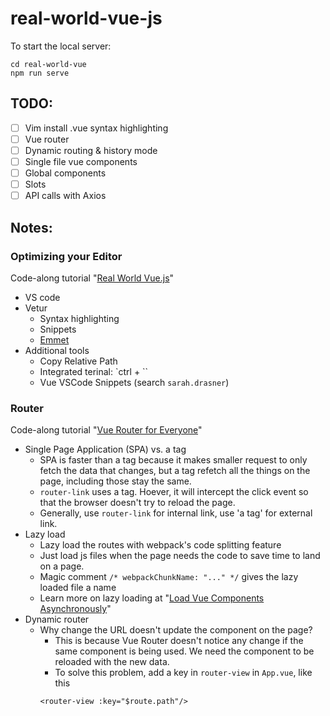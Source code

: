 # real-world-vue-js

To start the local server:
```
cd real-world-vue
npm run serve
```

## TODO:
- [ ] Vim install .vue syntax highlighting
- [ ] Vue router
- [ ] Dynamic routing & history mode
- [ ] Single file vue components
- [ ] Global components
- [ ] Slots
- [ ] API calls with Axios

## Notes:

### Optimizing your Editor

Code-along tutorial "[Real World Vue.js](https://www.vuemastery.com/courses/real-world-vue-js/real-world-intro)"

- VS code
- Vetur
  - Syntax highlighting
  - Snippets
  - [Emmet](https://emmet.io/)
- Additional tools
  - Copy Relative Path
  - Integrated terinal: `ctrl + ``
  - Vue VSCode Snippets (search `sarah.drasner`)

### Router

Code-along tutorial "[Vue Router for Everyone](https://vueschool.io/courses/vue-router-for-everyone)"

  - Single Page Application (SPA) vs. a tag
    - SPA is faster than a tag because it makes smaller request to only fetch the data that changes, but a tag refetch all the things on the page, including those stay the same.
    - `router-link` uses a tag. Hoever, it will intercept the click event so that the browser doesn't try to reload the page.
    - Generally, use `router-link` for internal link, use 'a tag' for external link.
  - Lazy load
    - Lazy load the routes with webpack's code splitting feature
    - Just load js files when the page needs the code to save time to land on a page.
    - Magic comment `/* webpackChunkName: "..." */` gives the lazy loaded file a name
    - Learn more on lazy loading at "[Load Vue Components Asynchronously](https://vueschool.io/lessons/dynamically-load-components)"
  - Dynamic router
    - Why change the URL doesn't update the component on the page?
      - This is because Vue Router doesn't notice any change if the same component is being used. We need the component to be reloaded with the new data.
      - To solve this problem, add a key in `router-view` in `App.vue`, like this
      ```
      <router-view :key="$route.path"/>
      ```
